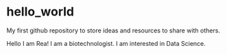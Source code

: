 # hello_world
My first github repository to store ideas and resources to share with others.

Hello I am Rea! I am a biotechnologist. I am interested in Data Science.
